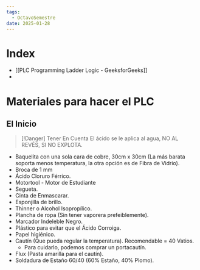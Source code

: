 ```yaml
---
tags:
  - OctavoSemestre
date: 2025-01-28
---
```

# Index
- [[PLC Programming Ladder Logic - GeeksforGeeks]]
- 


# Materiales para hacer el PLC

## El Inicio

>[!Danger] Tener En Cuenta
El ácido se le aplica al agua, NO AL REVÉS, SI NO EXPLOTA.

- Baquelita con una sola cara de cobre, 30cm x 30cm (La más barata soporta menos temperatura, la otra opción es de Fibra de Vidrio).
- Broca de 1 mm
- Ácido Cloruro Férrico. 
- Motortool - Motor de Estudiante
- Segueta.
- Cinta de Enmascarar.
- Esponjilla de brillo.
- Thinner o Alcohol Isopropílico.
- Plancha de ropa (Sin tener vaporera prefeiblemente).
- Marcador Indeleble Negro.
- Plástico para evitar que el Ácido Corroiga.
- Papel higiénico.
- Cautín (Que pueda regular la temperatura). Recomendable = 40 Vatios.
	- Para cuidarlo, podemos comprar un portacautín.
- Flux (Pasta amarilla para el cautín).
- Soldadura de Estaño 60/40 (60% Estaño, 40% Plomo).